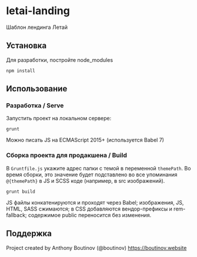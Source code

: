 # letai-landing

Шаблон лендинга Летай

## Установка

Для разработки, постройте node_modules
```
npm install
```

## Использование

### Разработка / Serve

Запустить проект на локальном сервере:

```
grunt
```

Можно писать JS на ECMAScript 2015+ (используется Babel 7)

### Сборка проекта для продакшена / Build

В `Gruntfile.js` укажите адрес папки с темой в переменной `themePath`. Во время сборки, это значение будет подставлено во все упоминания `@{themePath}` в JS и SCSS коде (например, в src изображений).

```
grunt build
```

JS файлы конкатенируются и проходят через Babel; изображения, JS, HTML, SASS сжимаются; в CSS добавляются вендор-префиксы и rem-fallback; содержимое public переносится без изменения.

## Поддержка
Project created by Anthony Boutinov (@boutinov) https://boutinov.website

